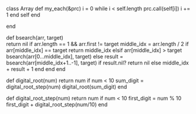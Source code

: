 class Array
    def my_each(&prc)
        i = 0
        while i < self.length
            prc.call(self[i])
            i += 1
        end 
        self 
    end

end 


def bsearch(arr, target)  
    return nil if arr.length == 1 && arr.first != target
    middle_idx = arr.length / 2
    if arr[middle_idx] == target
        return middle_idx
    elsif arr[middle_idx] > target
        bsearch(arr[0...middle_idx], target)
    else 
        result = bsearch(arr[middle_idx+1..-1], target)
        if result.nil?
            return nil
        else 
            middle_idx + result + 1
        end
    end 
end


def digital_root(num)
    return num if num < 10
    sum_digit = digital_root_step(num)
    digital_root(sum_digit)
end 

def digital_root_step(num)
    return num if num < 10
    first_digit = num % 10 
    first_digit + digital_root_step(num/10)
end 


